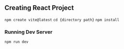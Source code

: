 ## Creating React Project
``` npm create vite@latest ```
``` cd {directory path} ```
``` npm install ```

### Running Dev Server
``` npm run dev ```
